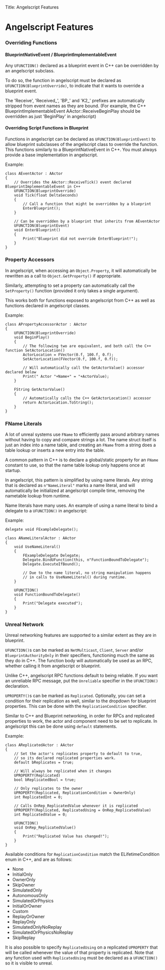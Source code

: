Title: Angelscript Features

# Angelscript Features
### Overriding Functions
#### BlueprintNativeEvent / BlueprintImplementableEvent
Any `UFUNCTION()` declared as a blueprint event in C++ can be overridden by an angelscript subclass.

To do so, the function in angelscript must be declared as `UFUNCTION(BlueprintOverride)`, to indicate
that it wants to override a blueprint event.

The 'Receive', 'Received_', 'BP_' and 'K2_' prefixes are automatically stripped from event names as they are bound.
(For example, the C++ BlueprintImplementableEvent AActor::ReceiveBeginPlay should be overridden as just 'BeginPlay' in angelscript) 

#### Overriding Script Functions in Blueprint
Functions in angelscript can be declared as `UFUNCTION(BlueprintEvent)` to allow blueprint subclasses
of the angelscript class to override the function. This functions similarly to a BlueprintNativeEvent
in C++. You must always provide a base implementation in angelscript.

Example:

```
class AEventActor : AActor
{
	// Overrides the AActor::ReceiveTick() event declared BlueprintImplementableEvent in C++
	UFUNCTION(BlueprintOverride)
	void Tick(float DeltaSeconds)
	{
		// Call a function that might be overridden by a blueprint
		EnterBlueprint();
	}

	// Can be overridden by a blueprint that inherits from AEventActor
	UFUNCTION(BlueprintEvent)
	void EnterBlueprint()
	{
		Print("Blueprint did not override EnterBlueprint!");
	}
}
```

### Property Accessors
In angelscript, when accessing an `Object.Property`, it will automatically be rewritten
as a call to `Object.GetProperty()` if appropriate.

Similarly, attempting to set a property can automatically call the `SetProperty()` function
(provided it only takes a single argument).

This works both for functions exposed to angelscript from C++ as well as functions declared
in angelscript classes.

Example:

```
class APropertyAccessorActor : AActor
{
	UFUNCTION(BlueprintOverride)
	void BeginPlay()
	{
		// The following two are equivalent, and both call the C++ function SetActorLocation()
		ActorLocation = FVector(0.f, 100.f, 0.f);
		SetActorLocation(FVector(0.f, 100.f, 0.f));

		// Will automatically call the GetActorValue() accessor declared below
		Print(" Actor "+Name+" = "+ActorValue);
	}

	FString GetActorValue()
	{
		// Automatically calls the C++ GetActorLocation() accessor
		return ActorLocation.ToString();
	}
}
```

### FName Literals
A lot of unreal systems use `FName` to efficiently pass around arbitrary
names without having to copy and compare strings a lot. The name struct itself
is just an index into a name table, and creating an `FName` from a string does
a table lookup or inserts a new entry into the table.

A common pattern in C++ is to declare a global/static property for an `FName`
constant to use, so that the name table lookup only happens once at startup.

In angelscript, this pattern is simplified by using name literals.
Any string that is declared as `n"NameLiteral"` marks a name literal, and
will automatically be initialized at angelscript compile time, removing
the nametable lookup from runtime.

Name literals have many uses. An example of using a name literal to bind
a delegate to a `UFUNCTION()` in angelscript:

Example:

```
delegate void FExampleDelegate();

class ANameLiteralActor : AActor
{
	void UseNameLiteral()
	{
		FExampleDelegate Delegate;
		Delegate.BindUFunction(this, n"FunctionBoundToDelegate");
		Delegate.ExecuteIfBound();

		// Due to the name literal, no string manipulation happens
		// in calls to UseNameLiteral() during runtime.
	}

	UFUNCTION()
	void FunctionBoundToDelegate()
	{
		Print("Delegate executed");
	}
}
```

### Unreal Network
Unreal networking features are supported to a similar extent as they are in blueprint.

`UFUNCTION()`s can be marked as `NetMulticast`, `Client`, `Server` and/or `BlueprintAuthorityOnly`
in their specifiers, functioning much the same as they do in C++. The function body will
automatically be used as an RPC, whether calling it from angelscript or blueprint.

Unlike C++, angelscript RPC functions default to being reliable. If you want an unreliable
RPC message, put the `Unreliable` specifier in the `UFUNCTION()` declaration.

`UPROPERTY()`s can be marked as `Replicated`. Optionally, you can set a condition for 
their replication as well, similar to the dropdown for blueprint properties. This can be
done with the `ReplicationCondition` specifier.

Similar to C++ and Blueprint networking, in order for RPCs and replicated properties to
work, the actor and component need to be set to replicate. In angelscript this can
be done using `default` statements.

Example:

```
class AReplicatedActor : AActor
{
	// Set the actor's replicates property to default to true,
	// so its declared replicated properties work.
	default bReplicates = true;

	// Will always be replicated when it changes
	UPROPERTY(Replicated)
	bool bReplicatedBool = true;

	// Only replicates to the owner
	UPROPERTY(Replicated, ReplicationCondition = OwnerOnly)
	int ReplicatedInt = 0;

	// Calls OnRep_ReplicatedValue whenever it is replicated
	UPROPERTY(Replicated, ReplicatedUsing = OnRep_ReplicatedValue)
	int ReplicatedValue = 0;

	UFUNCTION()
	void OnRep_ReplicatedValue()
	{
		Print("Replicated Value has changed!");
	}
}
```

Available conditions for `ReplicationCondition` match the ELifetimeCondition enum in C++, and are as follows:

- None
- InitialOnly
- OwnerOnly
- SkipOwner
- SimulatedOnly
- AutonomousOnly
- SimulatedOrPhysics
- InitialOrOwner
- Custom
- ReplayOrOwner
- ReplayOnly
- SimulatedOnlyNoReplay
- SimulatedOrPhysicsNoReplay
- SkipReplay


It is also possible to specify `ReplicatedUsing` on a replicated `UPROPERTY` that will be called whenever
the value of that property is replicated. Note that any function used with `ReplicatedUsing` must be
declared as a `UFUNCTION()` so it is visible to unreal.